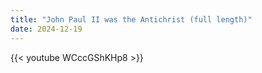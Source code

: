 ```yaml
---
title: "John Paul II was the Antichrist (full length)"
date: 2024-12-19
---
```


{{< youtube WCccGShKHp8 >}}
